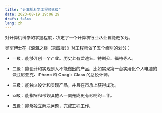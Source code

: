 ```yaml
---
title: "计算机科学工程师五级"
date: 2023-08-19 19:06:29
draft: false
lang: zh
---
```



对计算机科学的掌握程度，决定了一个计算机行业从业者能走多远。

吴军博士在《浪潮之巅（第四版）》对工程师做了五个级别的划分：

- 一级：能够开创一个产业。历史上有爱迪生、特斯拉、福特等人。

- 二级：能设计和实现别人不能做出的产品。比如实现第一台实用化个人电脑的沃兹尼亚克、iPhone 和 Google Glass 的总设计师。

- 三级：能独立设计和实现产品，并且在市场上获得成功。

- 四级：能指导和带领其他人一同完成更有影响的工作。

- 五级：能够独立解决问题，完成工程工作。
